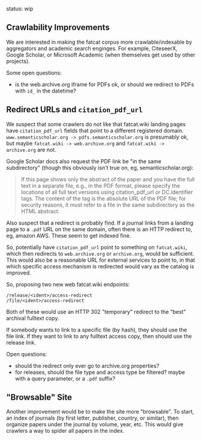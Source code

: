 
status: wip

Crawlability Improvements
--------------------------

We are interested in making the fatcat corpus more crawlable/indexable by
aggregators and academic search enginges. For example, CiteseerX, Google
Scholar, or Microsoft Academic (when themselves get used by other projects).

Some open questions:

- is the web.archive.org iframe for PDFs ok, or should we redirect to PDFs with `id_` in the datetime?


## Redirect URLs and `citation_pdf_url`

We suspect that some crawlers do not like that fatcat.wiki landing pages have
`citation_pdf_url` fields that point to a different registered domain.
`www.semanticscholar.org -> pdfs.semanticscholar.org` is presumably ok, but
maybe `fatcat.wiki -> web.archive.org` and `fatcat.wiki -> archive.org` are
not.

Google Scholar docs also request the PDF link be "in the same subdirectory"
(though this obviously isn't true on, eg, semanticscholar.org):

> If this page shows only the abstract of the paper and you have the full text
> in a separate file, e.g., in the PDF format, please specify the locations of
> all full text versions using citation_pdf_url or DC.identifier tags. The
> content of the tag is the absolute URL of the PDF file; for security reasons,
> it must refer to a file in the same subdirectory as the HTML abstract.

Also suspect that a redirect is probably find. If a journal links from a
landing page to a `.pdf` URL on the same domain, often there is an HTTP
redirect to, eg, amazon AWS. These seem to get indexed fine.

So, potentially have `citation_pdf_url` point to something on `fatcat.wiki`,
which then redirects to `web.archive.org` or `archive.org`, would be
sufficient. This would also be a reasonable URL for external services to point
to, in that which specific access mechanism is redirected would vary as the
catalog is improved.

So, proposing two new web fatcat.wiki endpoints:

    /release/<ident>/access-redirect
    /file/<ident>/access-redirect

Both of these would use an HTTP 302 "temporary" redirect to the "best" archival
fulltext copy.

If somebody wants to link to a specific file (by hash), they should use the
file link. If they want to link to any fulltext access copy, then should use
the release link.

Open questions:

- should the redirect only ever go to archive.org properties?
- for releases, should the file type and access type be filtered? maybe with a
  query parameter, or a `.pdf` suffix?


## "Browsable" Site

Another improvement would be to make the site more "browsable". To start, an
index of journals (by first letter, publisher, country, or similar), then
organize papers under the journal by volume, year, etc. This would give
crawlers a way to spider all papers in the index.

